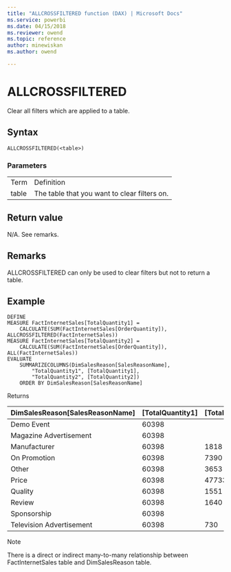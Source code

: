 ```yaml
---
title: "ALLCROSSFILTERED function (DAX) | Microsoft Docs"
ms.service: powerbi 
ms.date: 04/15/2018
ms.reviewer: owend
ms.topic: reference
author: minewiskan
ms.author: owend

---
```

# ALLCROSSFILTERED

Clear all filters which are applied to a table.
  
## Syntax  
  
```dax
ALLCROSSFILTERED(<table>)
```
  
### Parameters  
  
|||  
|-|-|  
|Term|Definition|  
|table|The table that you want to clear filters on. |  
  
## Return value  

N/A. See remarks.
  
## Remarks  

ALLCROSSFILTERED can only be used to clear filters but not to return a table.

## Example  


```dax
DEFINE 
MEASURE FactInternetSales[TotalQuantity1] = 
	CALCULATE(SUM(FactInternetSales[OrderQuantity]), ALLCROSSFILTERED(FactInternetSales))
MEASURE FactInternetSales[TotalQuantity2] = 
	CALCULATE(SUM(FactInternetSales[OrderQuantity]), ALL(FactInternetSales))
EVALUATE
	SUMMARIZECOLUMNS(DimSalesReason[SalesReasonName], 
		"TotalQuantity1", [TotalQuantity1],
		"TotalQuantity2", [TotalQuantity2])
	ORDER BY DimSalesReason[SalesReasonName]

```

Returns


|DimSalesReason[SalesReasonName]  |[TotalQuantity1]  |[TotalQuantity2] |
|---------|---------|---------|
|Demo Event    |    60398     |         |
|Magazine Advertisement    |    60398     |         |
|Manufacturer     |   60398      |   1818      |
|On Promotion     |   60398      |   7390      |
|Other     |   60398      |    3653     |
|Price     |   60398      |    47733     |
|Quality     |   60398      |   1551      |
|Review     |   60398      |    1640     |
|Sponsorship   |   60398      |         |
|Television  Advertisement    |   60398      |     730    |

 
  
> [!NOTE]
> There is a direct or indirect many-to-many relationship between FactInternetSales table and DimSalesReason table.